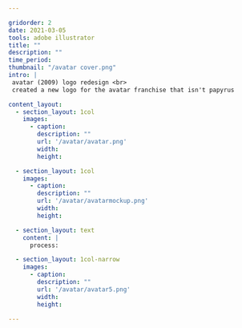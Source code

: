 ```yaml
---

gridorder: 2
date: 2021-03-05
tools: adobe illustrator
title: ""
description: ""
time_period:
thumbnail: "/avatar cover.png"
intro: |
 avatar (2009) logo redesign <br>
 ​created a new logo for the avatar franchise that isn't papyrus

content_layout:
  - section_layout: 1col
    images:
      - caption:
        description: ""
        url: '/avatar/avatar.png'
        width:
        height:

  - section_layout: 1col
    images:
      - caption:
        description: ""
        url: '/avatar/avatarmockup.png'
        width:
        height:

  - section_layout: text
    content: |
      process:

  - section_layout: 1col-narrow
    images:
      - caption:
        description: ""
        url: '/avatar/avatar5.png'
        width:
        height:

---
```

